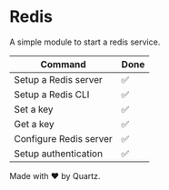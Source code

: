 # Redis

A simple module to start a redis service.

| Command                | Done |
|------------------------|------|
| Setup a Redis server   | ✅    |
| Setup a Redis CLI      | ✅    |
| Set a key              | ✅    |
| Get a key              | ✅    |
| Configure Redis server | ✅    |
| Setup authentication   | ✅    |

Made with ❤️ by Quartz.

